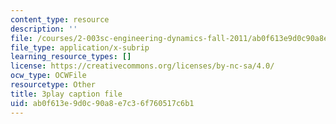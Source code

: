 ```yaml
---
content_type: resource
description: ''
file: /courses/2-003sc-engineering-dynamics-fall-2011/ab0f613e9d0c90a8e7c36f760517c6b1_wERH7LtoUuE.srt
file_type: application/x-subrip
learning_resource_types: []
license: https://creativecommons.org/licenses/by-nc-sa/4.0/
ocw_type: OCWFile
resourcetype: Other
title: 3play caption file
uid: ab0f613e-9d0c-90a8-e7c3-6f760517c6b1
---
```

